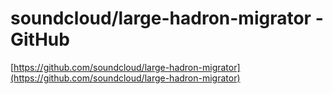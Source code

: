 <!--
id: 5226913753
link: http://tumblr.atmos.org/post/5226913753/soundcloud-large-hadron-migrator-github
slug: soundcloud-large-hadron-migrator-github
date: Thu May 05 2011 15:20:13 GMT-0700 (PDT)
publish: 2011-05-05
tags: 
title: soundcloud/large-hadron-migrator - GitHub
-->


soundcloud/large-hadron-migrator - GitHub
=========================================

[https://github.com/soundcloud/large-hadron-migrator](https://github.com/soundcloud/large-hadron-migrator)


